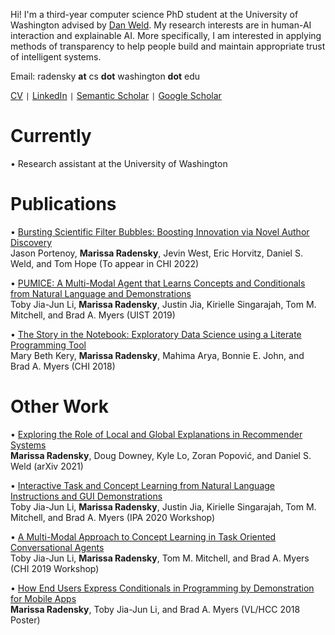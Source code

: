 Hi! I'm a third-year computer science PhD student at the University of Washington advised by [Dan Weld](https://www.cs.washington.edu/people/faculty/weld). My research interests are in human-AI interaction and explainable AI. More specifically, I am interested in applying methods of transparency to help people build and maintain appropriate trust of intelligent systems.

Email: radensky **at** cs **dot** washington **dot** edu

[CV](https://github.com/mradensky/research/raw/gh-pages/CV2021.pdf) ```|``` [LinkedIn](https://www.linkedin.com/in/marissa-radensky-51115a100/) ```|``` [Semantic Scholar](https://www.semanticscholar.org/author/40961666) ```|``` [Google Scholar](https://scholar.google.com/citations?user=YRCUN_UAAAAJ&hl=en&oi=ao)

# Currently
• Research assistant at the University of Washington

# Publications
• [Bursting Scientific Filter Bubbles: Boosting Innovation via Novel Author Discovery](https://arxiv.org/pdf/2108.05669.pdf)
<br /> Jason Portenoy, **Marissa Radensky**, Jevin West, Eric Horvitz, Daniel S. Weld, and Tom Hope (To appear in CHI 2022)

• [PUMICE: A Multi-Modal Agent that Learns Concepts and Conditionals from Natural Language and Demonstrations](https://toby.li/files/Li_Pumice_UIST19.pdf)
<br /> Toby Jia-Jun Li, **Marissa Radensky**, Justin Jia, Kirielle Singarajah, Tom M. Mitchell, and Brad A. Myers (UIST 2019)

• [The Story in the Notebook:  Exploratory Data Science using a Literate Programming Tool](https://marybethkery.com/projects/Verdant/Kery-The-Story-in-the-Notebook-Exploratory-Data-Science-using-a-Literate-Programming-Tool.pdf)
<br /> Mary Beth Kery, **Marissa Radensky**, Mahima Arya, Bonnie E. John, and Brad A. Myers (CHI 2018)

# Other Work
• [Exploring the Role of Local and Global Explanations in Recommender Systems](https://arxiv.org/pdf/2109.13301.pdf)
<br /> **Marissa Radensky**, Doug Downey, Kyle Lo, Zoran Popović, and Daniel S. Weld (arXiv 2021)

• [Interactive Task and Concept Learning from Natural Language Instructions and GUI Demonstrations](https://arxiv.org/pdf/1909.00031.pdf)
<br /> Toby Jia-Jun Li, **Marissa Radensky**, Justin Jia, Kirielle Singarajah, Tom M. Mitchell, and Brad A. Myers (IPA 2020 Workshop) 

• [A Multi-Modal Approach to Concept Learning in Task Oriented Conversational Agents](https://toby.li/files/MultiModalApproachToConceptLearning_Li.pdf)
<br /> Toby Jia-Jun Li, **Marissa Radensky**, Tom M. Mitchell, and Brad A. Myers (CHI 2019 Workshop) 

• [How End Users Express Conditionals in Programming by Demonstration for Mobile Apps](http://www.cs.cmu.edu/~NatProg/papers/p311-radensky.pdf)
<br /> **Marissa Radensky**, Toby Jia-Jun Li, and Brad A. Myers (VL/HCC 2018 Poster)
